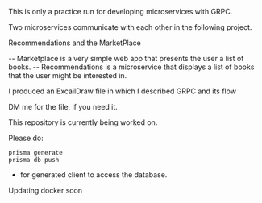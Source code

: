 This is only a practice run for developing microservices with GRPC.

Two microservices communicate with each other in the following project.

Recommendations and the MarketPlace

-- Marketplace is a very simple web app that presents the user a list of books.
-- Recommendations is a microservice that displays a list of books that the user might be interested in.

I produced an ExcailDraw file in which I described GRPC and its flow

DM me for the file, if you need it.

This repository is currently being worked on.

Please do:

```
prisma generate
prisma db push

```

- for generated client to access the database.

Updating docker soon
